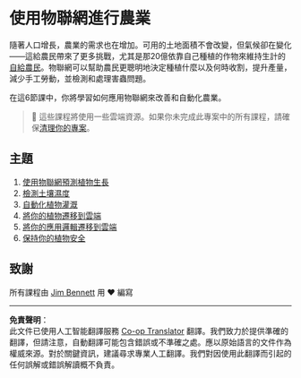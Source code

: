 <!--
CO_OP_TRANSLATOR_METADATA:
{
  "original_hash": "428bda82d9e6016ecea7c797564bf081",
  "translation_date": "2025-08-26T14:26:38+00:00",
  "source_file": "2-farm/README.md",
  "language_code": "hk"
}
-->
# 使用物聯網進行農業

隨著人口增長，農業的需求也在增加。可用的土地面積不會改變，但氣候卻在變化——這給農民帶來了更多挑戰，尤其是那20億依靠自己種植的作物來維持生計的[自給農民](https://wikipedia.org/wiki/Subsistence_agriculture)。物聯網可以幫助農民更聰明地決定種植什麼以及何時收割，提升產量，減少手工勞動，並檢測和處理害蟲問題。

在這6節課中，你將學習如何應用物聯網來改善和自動化農業。

> 💁 這些課程將使用一些雲端資源。如果你未完成此專案中的所有課程，請確保[清理你的專案](../clean-up.md)。

## 主題

1. [使用物聯網預測植物生長](lessons/1-predict-plant-growth/README.md)
1. [檢測土壤濕度](lessons/2-detect-soil-moisture/README.md)
1. [自動化植物灌溉](lessons/3-automated-plant-watering/README.md)
1. [將你的植物遷移到雲端](lessons/4-migrate-your-plant-to-the-cloud/README.md)
1. [將你的應用邏輯遷移到雲端](lessons/5-migrate-application-to-the-cloud/README.md)
1. [保持你的植物安全](lessons/6-keep-your-plant-secure/README.md)

## 致謝

所有課程由 [Jim Bennett](https://GitHub.com/JimBobBennett) 用 ♥️ 編寫

---

**免責聲明**：  
此文件已使用人工智能翻譯服務 [Co-op Translator](https://github.com/Azure/co-op-translator) 翻譯。我們致力於提供準確的翻譯，但請注意，自動翻譯可能包含錯誤或不準確之處。應以原始語言的文件作為權威來源。對於關鍵資訊，建議尋求專業人工翻譯。我們對因使用此翻譯而引起的任何誤解或錯誤解讀概不負責。